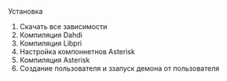 Установка

1. Скачать все зависимости
2. Компиляция Dahdi
3. Компиляция Libpri
4. Настройка компоннетнов Asterisk
5. Компиляция Asterisk
6. Создание пользователя и ззапуск демона от пользователя
